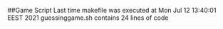 ##Game Script
Last time makefile was executed at Mon Jul 12 13:40:01 EEST 2021
guessinggame.sh contains 24 lines of code
